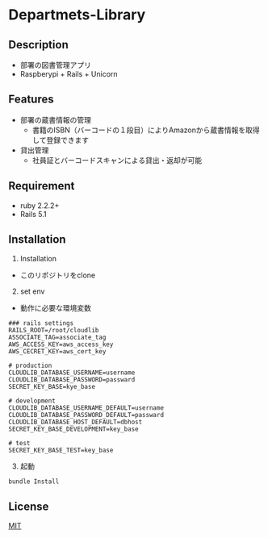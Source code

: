 # Departmets-Library

## Description

* 部署の図書管理アプリ
* Raspberypi + Rails + Unicorn

## Features

- 部署の蔵書情報の管理
   - 書籍のISBN（バーコードの１段目）によりAmazonから蔵書情報を取得して登録できます
- 貸出管理
   - 社員証とバーコードスキャンによる貸出・返却が可能

## Requirement

- ruby 2.2.2+
- Rails 5.1

## Installation

1. Installation
* このリポジトリをclone
2. set env
* 動作に必要な環境変数
```
### rails settings
RAILS_ROOT=/root/cloudlib
ASSOCIATE_TAG=associate_tag
AWS_ACCESS_KEY=aws_access_key
AWS_CECRET_KEY=aws_cert_key

# production
CLOUDLIB_DATABASE_USERNAME=username
CLOUDLIB_DATABASE_PASSWORD=passward
SECRET_KEY_BASE=kye_base

# development
CLOUDLIB_DATABASE_USERNAME_DEFAULT=username
CLOUDLIB_DATABASE_PASSWORD_DEFAULT=passward
CLOUDLIB_DATABASE_HOST_DEFAULT=dbhost
SECRET_KEY_BASE_DEVELOPMENT=key_base

# test
SECRET_KEY_BASE_TEST=key_base

```
3. 起動
```
bundle Install
```

## License

[MIT](http://b4b4r07.mit-license.org)
